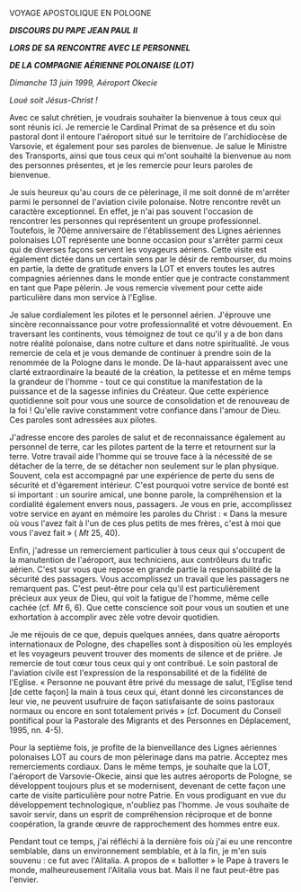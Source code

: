 VOYAGE APOSTOLIQUE EN POLOGNE

***DISCOURS DU PAPE JEAN PAUL II***

***LORS DE SA RENCONTRE AVEC LE PERSONNEL***

***DE LA COMPAGNIE AÉRIENNE POLONAISE (LOT)***

*Dimanche 13 juin 1999, Aéroport Okecie*

*Loué soit Jésus-Christ !*

Avec ce salut chrétien, je voudrais souhaiter la bienvenue à tous ceux qui sont réunis ici. Je remercie le Cardinal Primat de sa présence et du soin pastoral dont il entoure l'aéroport situé sur le territoire de l'archidiocèse de Varsovie, et également pour ses paroles de bienvenue. Je salue le Ministre des Transports, ainsi que tous ceux qui m'ont souhaité la bienvenue au nom des personnes présentes, et je les remercie pour leurs paroles de bienvenue.

Je suis heureux qu'au cours de ce pèlerinage, il me soit donné de m'arrêter parmi le personnel de l'aviation civile polonaise. Notre rencontre revêt un caractère exceptionnel. En effet, je n'ai pas souvent l'occasion de rencontrer les personnes qui représentent un groupe professionnel. Toutefois, le 70ème anniversaire de l'établissement des Lignes aériennes polonaises LOT représente une bonne occasion pour s'arrêter parmi ceux qui de diverses façons servent les voyageurs aériens. Cette visite est également dictée dans un certain sens par le désir de rembourser, du moins en partie, la dette de gratitude envers la LOT et envers toutes les autres compagnies aériennes dans le monde entier que je contracte constamment en tant que Pape pèlerin. Je vous remercie vivement pour cette aide particulière dans mon service à l'Eglise.

Je salue cordialement les pilotes et le personnel aérien. J'éprouve une sincère reconnaissance pour votre professionnalité et votre dévouement. En traversant les continents, vous témoignez de tout ce qu'il y a de bon dans notre réalité polonaise, dans notre culture et dans notre spiritualité. Je vous remercie de cela et je vous demande de continuer à prendre soin de la renommée de la Pologne dans le monde. De là-haut apparaissent avec une clarté extraordinaire la beauté de la création, la petitesse et en même temps la grandeur de l'homme - tout ce qui constitue la manifestation de la puissance et de la sagesse infinies du Créateur. Que cette expérience quotidienne soit pour vous une source de consolidation et de renouveau de la foi ! Qu'elle ravive constamment votre confiance dans l'amour de Dieu. Ces paroles sont adressées aux pilotes.

J'adresse encore des paroles de salut et de reconnaissance également au personnel de terre, car les pilotes partent de la terre et retournent sur la terre. Votre travail aide l'homme qui se trouve face à la nécessité de se détacher de la terre, de se détacher non seulement sur le plan physique. Souvent, cela est accompagné par une expérience de perte du sens de sécurité et d'égarement intérieur. C'est pourquoi votre service de bonté est si important : un sourire amical, une bonne parole, la compréhension et la cordialité également envers nous, passagers. Je vous en prie, accomplissez votre service en ayant en mémoire les paroles du Christ : « Dans la mesure où vous l'avez fait à l'un de ces plus petits de mes frères, c'est à moi que vous l'avez fait » ( *Mt* 25, 40).

Enfin, j'adresse un remerciement particulier à tous ceux qui s'occupent de la manutention de l'aéroport, aux techniciens, aux contrôleurs du trafic aérien. C'est sur vous que repose en grande partie la responsabilité de la sécurité des passagers. Vous accomplissez un travail que les passagers ne remarquent pas. C'est peut-être pour cela qu'il est particulièrement précieux aux yeux de Dieu, qui voit la fatigue de l'homme, même celle cachée (cf. *Mt* 6, 6). Que cette conscience soit pour vous un soutien et une exhortation à accomplir avec zèle votre devoir quotidien.

Je me réjouis de ce que, depuis quelques années, dans quatre aéroports internationaux de Pologne, des chapelles sont à disposition où les employés et les voyageurs peuvent trouver des moments de silence et de prière. Je remercie de tout cœur tous ceux qui y ont contribué. Le soin pastoral de l'aviation civile est l'expression de la responsabilité et de la fidélité de l'Eglise. « Personne ne pouvant être privé du message de salut, l'Eglise tend [de cette façon] la main à tous ceux qui, étant donné les circonstances de leur vie, ne peuvent usufruire de façon satisfaisante de soins pastoraux normaux ou encore en sont totalement privés » (cf. Document du Conseil pontifical pour la Pastorale des Migrants et des Personnes en Déplacement, 1995, nn. 4-5).

Pour la septième fois, je profite de la bienveillance des Lignes aériennes polonaises LOT au cours de mon pèlerinage dans ma patrie. Acceptez mes remerciements cordiaux. Dans le même temps, je souhaite que la LOT, l'aéroport de Varsovie-Okecie, ainsi que les autres aéroports de Pologne, se développent toujours plus et se modernisent, devenant de cette façon une carte de visite particulière pour notre Patrie. En vous prodiguant en vue du développement technologique, n'oubliez pas l'homme. Je vous souhaite de savoir servir, dans un esprit de compréhension réciproque et de bonne coopération, la grande œuvre de rapprochement des hommes entre eux.

Pendant tout ce temps, j'ai réfléchi à la dernière fois où j'ai eu une rencontre semblable, dans un environnement semblable, et à la fin, je m'en suis souvenu : ce fut avec l'Alitalia. A propos de « ballotter » le Pape à travers le monde, malheureusement l'Alitalia vous bat. Mais il ne faut peut-être pas l'envier.